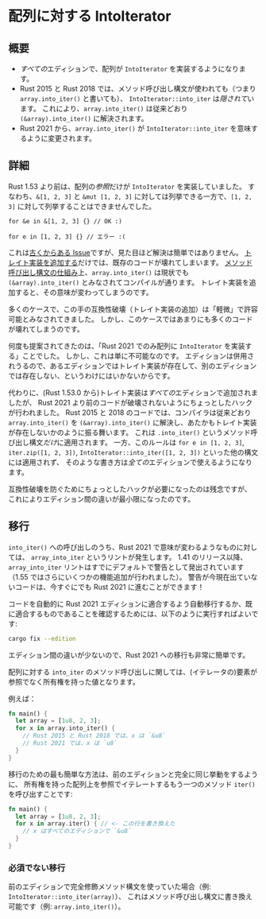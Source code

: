 <!--
# IntoIterator for arrays
-->

# 配列に対する IntoIterator

<!--
## Summary
-->

## 概要

<!--
- Arrays implement `IntoIterator` in *all* editions.
- Calls to `IntoIterator::into_iter` are *hidden* in Rust 2015 and Rust 2018 when using method call syntax
  (i.e., `array.into_iter()`). So, `array.into_iter()` still resolves to `(&array).into_iter()` as it
  has before.
- `array.into_iter()` changes meaning to be the call to `IntoIterator::into_iter` in Rust 2021.
-->

- *すべての*エディションで、配列が `IntoIterator` を実装するようになります。
- Rust 2015 と Rust 2018 では、メソッド呼び出し構文が使われても（つまり `array.into_iter()` と書いても）、
  `IntoIterator::into_iter` は*隠されて*います。
  これにより、`array.into_iter()` は従来どおり `(&array).into_iter()` に解決されます。
- Rust 2021 から、`array.into_iter()` が `IntoIterator::into_iter` を意味するように変更されます。

<!--
## Details
-->

## 詳細

<!--
Until Rust 1.53, only *references* to arrays implement `IntoIterator`.
This means you can iterate over `&[1, 2, 3]` and `&mut [1, 2, 3]`,
but not over `[1, 2, 3]` directly.
-->

Rust 1.53 より前は、配列の*参照*だけが `IntoIterator` を実装していました。
すなわち、`&[1, 2, 3]` と `&mut [1, 2, 3]` に対しては列挙できる一方で、`[1, 2, 3]` に対して列挙することはできませんでした。

<!--
```rust,ignore
for &e in &[1, 2, 3] {} // Ok :)

for e in [1, 2, 3] {} // Error :(
```
-->
```rust,ignore
for &e in &[1, 2, 3] {} // OK :)

for e in [1, 2, 3] {} // エラー :(
```

<!--
This has been [a long-standing issue][25], but the solution is not as simple as it seems.
Just [adding the trait implementation][20] would break existing code.
`array.into_iter()` already compiles today because that implicitly calls
`(&array).into_iter()` due to [how method call syntax works][22].
Adding the trait implementation would change the meaning.
-->

これは[古くからある Issue][25]ですが、見た目ほど解決は簡単ではありません。
[トレイト実装を追加する][20]だけでは、既存のコードが壊れてしまいます。
[メソッド呼び出し構文の仕組み][22]上、`array.into_iter()` は現状でも `(&array).into_iter()` とみなされてコンパイルが通ります。
トレイト実装を追加すると、その意味が変わってしまうのです。

<!--
Usually this type of breakage (adding a trait implementation) is categorized as 'minor' and acceptable.
But in this case there is too much code that would be broken by it.
-->

多くのケースで、この手の互換性破壊（トレイト実装の追加）は「軽微」で許容可能とみなされてきました。
しかし、このケースではあまりにも多くのコードが壊れてしまうのです。

<!--
It has been suggested many times to "only implement `IntoIterator` for arrays in Rust 2021".
However, this is simply not possible.
You can't have a trait implementation exist in one edition and not in another,
since editions can be mixed.
-->

何度も提案されてきたのは、「Rust 2021 でのみ配列に `IntoIterator` を実装する」ことでした。
しかし、これは単に不可能なのです。
エディションは併用されうるので、あるエディションではトレイト実装が存在して、別のエディションでは存在しない、というわけにはいかないからです。

<!--
Instead, the trait implementation was added in *all* editions (starting in Rust 1.53.0)
but with a small hack to avoid breakage until Rust 2021.
In Rust 2015 and 2018 code, the compiler will still resolve `array.into_iter()`
to `(&array).into_iter()` like before, as if the trait implementation does not exist.
This *only* applies to the `.into_iter()` method call syntax.
It does not affect any other syntax such as `for e in [1, 2, 3]`, `iter.zip([1, 2, 3])` or
`IntoIterator::into_iter([1, 2, 3])`.
Those will start to work in *all* editions.
-->

代わりに、(Rust 1.53.0 から)トレイト実装は*すべての*エディションで追加されましたが、
Rust 2021 より前のコードが破壊されないようにちょっとしたハックが行われました。
Rust 2015 と 2018 のコードでは、コンパイラは従来どおり `array.into_iter()` を `(&array).into_iter()` に解決し、あたかもトレイト実装が存在しないかのように振る舞います。
これは `.into_iter()` というメソッド呼び出し構文*だけ*に適用されます。
一方、このルールは `for e in [1, 2, 3]`, `iter.zip([1, 2, 3])`, `IntoIterator::into_iter([1, 2, 3])` といった他の構文には適用されず、
そのような書き方は*全ての*エディションで使えるようになります。

<!--
While it's a shame that this required a small hack to avoid breakage,
this solution keeps the difference between the editions to an absolute minimum.
-->

互換性破壊を防ぐためにちょっとしたハックが必要になったのは残念ですが、
これによりエディション間の違いが最小限になったのです。

[25]: https://github.com/rust-lang/rust/issues/25725
[20]: https://github.com/rust-lang/rust/pull/65819
[22]: https://doc.rust-lang.org/book/ch05-03-method-syntax.html#wheres-the---operator

<!--
## Migration
-->

## 移行

<!--
A lint, `array_into_iter`, gets triggered whenever there is some call to `into_iter()` that will change
meaning in Rust 2021. The `array_into_iter` lint has already been a warning by default on all editions 
since the 1.41 release (with several enhancements made in 1.55). If your code is already warning free, 
then it should already be ready to go for Rust 2021!
-->

`into_iter()` への呼び出しのうち、Rust 2021 で意味が変わるようなものに対しては、
`array_into_iter` というリントが発生します。
1.41 のリリース以降、`array_into_iter` リントはすでにデフォルトで警告として発出されています（1.55 ではさらにいくつかの機能追加が行われました）。
警告が今現在出ていないコードは、今すぐにでも Rust 2021 に進むことができます！

<!--
You can automatically migrate your code to be Rust 2021 Edition compatible or ensure it is already compatible by
running:
-->

コードを自動的に Rust 2021 エディションに適合するよう自動移行するか、既に適合するものであることを確認するためには、以下のように実行すればよいです:

```sh
cargo fix --edition
```

<!--
Because the difference between editions is small, the migration to Rust 2021 is fairly straight-forward.
-->

エディション間の違いが少ないので、Rust 2021 への移行も非常に簡単です。

<!--
For method calls of `into_iter` on arrays, the elements being implemented will change from references to owned values.
-->

配列に対する `into_iter` のメソッド呼び出しに関しては、(<!--訳注-->イテレータの)要素が参照でなく所有権を持った値となります。

<!--
For example:
-->

例えば：

<!--
```rust
fn main() {
  let array = [1u8, 2, 3];
  for x in array.into_iter() {
    // x is a `&u8` in Rust 2015 and Rust 2018
    // x is a `u8` in Rust 2021
  }
}
```
-->

```rust
fn main() {
  let array = [1u8, 2, 3];
  for x in array.into_iter() {
    // Rust 2015 と Rust 2018 では、x は `&u8`
    // Rust 2021 では、x は `u8`
  }
}
```

<!--
The most straightforward way to migrate in Rust 2021, is by keeping the exact behavior from previous editions
by calling `iter()` which also iterates over owned arrays by reference:
-->

移行のための最も簡単な方法は、前のエディションと完全に同じ挙動をするように、
所有権を持った配列上を参照でイテレートするもう一つのメソッド `iter()` を呼び出すことです:

<!--
```rust
fn main() {
  let array = [1u8, 2, 3];
  for x in array.iter() { // <- This line changed
    // x is a `&u8` in all editions
  }
}
```
-->

```rust
fn main() {
  let array = [1u8, 2, 3];
  for x in array.iter() { // <- この行を書き換えた
    // x はすべてのエディションで `&u8`
  }
}
```

<!--
### Optional migration
-->

### 必須でない移行

<!--
If you are using fully qualified method syntax (i.e., `IntoIterator::into_iter(array)`) in a previous edition,
this can be upgraded to method call syntax (i.e., `array.into_iter()`).
-->

前のエディションで完全修飾メソッド構文を使っていた場合（例: `IntoIterator::into_iter(array)`）、
これはメソッド呼び出し構文に書き換え可能です（例: `array.into_iter()`）。
